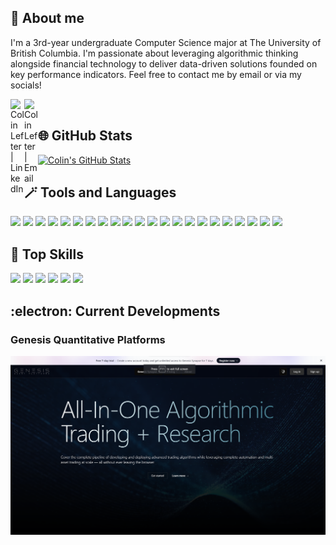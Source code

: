 ## :wave: About me

I'm a 3rd-year undergraduate Computer Science major at The University of British Columbia. I'm passionate about leveraging algorithmic thinking alongside financial technology to deliver data-driven solutions founded on key performance indicators. Feel free to contact me by email or via my socials!

[<img align="left" alt="Colin Lefter | LinkedIn" width="22px" src="https://github.com/gauravghongde/social-icons/blob/master/SVG/Color/LinkedIN.svg" />][linkedin]
[<img align="left" alt="Colin Lefter | Email" width="22px" src="https://github.com/gauravghongde/social-icons/blob/master/SVG/Color/Outlook.svg" />][email]

[linkedin]: https://www.linkedin.com/in/colin-lefter/
[email]: mailto:clefter@student.ubc.ca

<br>

## :globe_with_meridians: GitHub Stats

[![Colin's GitHub Stats](https://github-readme-stats-sigma-five.vercel.app/api?username=ColinLefter&count_private=true&show_icons=true&theme=tokyonight&include_all_commits=true)](https://github.com/anuraghazra/github-readme-stats)

## :magic_wand: Tools and Languages

![](https://img.shields.io/badge/-Python-indigo?logo=python&logoColor=white)
![](https://img.shields.io/badge/-R-indigo?logo=R)
![](https://img.shields.io/badge/-Java-indigo?logo=Java)
![](https://img.shields.io/badge/-TypeScript-indigo?logo=TypeScript&logoColor=white)
![](https://img.shields.io/badge/-HTML-indigo?logo=HTML)
![](https://img.shields.io/badge/-CSS-indigo?logo=CSS)
![](https://img.shields.io/badge/-SQL-indigo)
![](https://img.shields.io/badge/-React-indigo?logo=React&logoColor=white)
![](https://img.shields.io/badge/-Next.js-indigo?logo=Next.js&logoColor=white)
![](https://img.shields.io/badge/-LaTeX-indigo?logo=latex)
![](https://img.shields.io/badge/-Tableau-indigo?logo=tableau&logoColor=white)
![](https://img.shields.io/badge/-Jupyter-indigo?logo=jupyter&logoColor=white)
![](https://img.shields.io/badge/-Plotly-indigo?logo=plotly)
![](https://img.shields.io/badge/-Pandas-indigo?logo=pandas)
![](https://img.shields.io/badge/-Scikitlearn-indigo?logo=scikitlearn&logoColor=white)
![](https://img.shields.io/badge/-Android%20Studio-indigo)
![](https://img.shields.io/badge/-IntelliJ%20IDEA-indigo?logo=intellijidea)
![](https://img.shields.io/badge/-Visual%20Studio%20Code-indigo?logo=visualstudiocode)
![](https://img.shields.io/badge/-Unreal%20Engine-indigo?logo=unrealengine)
![](https://img.shields.io/badge/-Seaborn-indigo?logo=seaborn)
![](https://img.shields.io/badge/-Git-indigo?logo=git&logoColor=white)
![](https://img.shields.io/badge/-GitHub-indigo?logo=github)

## :dart: Top Skills

![](https://img.shields.io/badge/-FinTech%20-indigo?&style=for-the-badge)
![](https://img.shields.io/badge/-Algorithmic%20Trading%20-indigo?&style=for-the-badge)
![](https://img.shields.io/badge/-Data%20Engineering-indigo?&style=for-the-badge)
![](https://img.shields.io/badge/-Data%20Structures-indigo?&style=for-the-badge)
![](https://img.shields.io/badge/-Machine%20Learning-indigo?&style=for-the-badge)
![](https://img.shields.io/badge/-Time%20Series%20Analysis%20-indigo?&style=for-the-badge)

## :electron: Current Developments

### Genesis Quantitative Platforms

[![GQP](assets/GQPLandingNew.png)](https://github.com/ColinLefter/Genesis-Synapse-Showcase)
